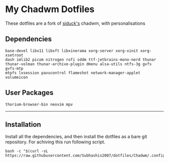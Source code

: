 # My Chadwm Dotfiles
These dotfiles are a fork of [siduck's](https://github.com/siduck/chadwm) chadwm, with personalisations

## Dependencies

```
base-devel libx11 libxft libxinerama xorg-server xorg-xinit xorg-xsetroot 
dash imlib2 picom nitrogen rofi sddm ttf-jetbrains-mono-nerd thunar 
thunar-volman thunar-archive-plugin dmenu alsa-utils ntfs-3g gvfs gvfs-mtp 
mtpfs lxsession pavucontrol flameshot network-manager-applet volumeicon
```

## User Packages
```
thorium-browser-bin neovim mpv
```
---

## Installation
Install all the dependencies, and then install the dotfiles as a bare git repository. For achiving this run following script.

```
bash -c "$(curl -sL https://raw.githubusercontent.com/Subhashis2007/dotfiles/Chadwm/.config/scripts/dots.sh)"
```
